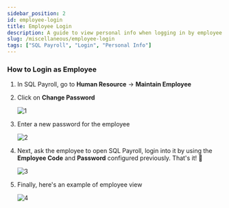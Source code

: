 ```yaml
---
sidebar_position: 2
id: employee-login
title: Employee Login
description: A guide to view personal info when logging in by employee
slug: /miscellaneous/employee-login
tags: ["SQL Payroll", "Login", "Personal Info"]
---
```


### How to Login as Employee

1. In SQL Payroll, go to **Human Resource** -> **Maintain Employee**

2. Click on **Change Password**

   ![1](/img/employee-login/1.png)

3. Enter a new password for the employee

   ![2](/img/employee-login/2.png)

4. Next, ask the employee to open SQL Payroll, login into it by using the **Employee Code** and **Password** configured previously. That's it! 🥳

   ![3](/img/employee-login/3.png)

5. Finally, here's an example of employee view

   ![4](/img/employee-login/4.png)
